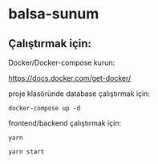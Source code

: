 # balsa-sunum
## Çalıştırmak için:

Docker/Docker-compose kurun:

https://docs.docker.com/get-docker/

proje klasöründe database çalıştırmak için:

```docker-compose up -d```

frontend/backend çalıştırmak için:

```yarn```

```yarn start```
